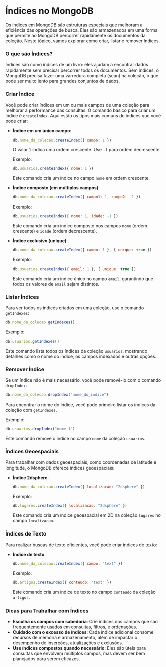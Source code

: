 # Índices no MongoDB

Os índices em MongoDB são estruturas especiais que melhoram a eficiência das operações de busca. Eles são armazenados em uma forma que permite ao MongoDB percorrer rapidamente os documentos da coleção. Neste tópico, vamos explorar como criar, listar e remover índices.

### O que são Índices?

Índices são como índices de um livro: eles ajudam a encontrar dados rapidamente sem precisar percorrer todos os documentos. Sem índices, o MongoDB precisa fazer uma varredura completa (scan) na coleção, o que pode ser muito lento para grandes conjuntos de dados.

### Criar Índice

Você pode criar índices em um ou mais campos de uma coleção para melhorar a performance das consultas. O comando básico para criar um índice é `createIndex`. Aqui estão os tipos mais comuns de índices que você pode criar:

- **Índice em um único campo**:
  ```javascript
  db.nome_da_colecao.createIndex({ campo: 1 })
  ```
  O valor `1` indica uma ordem crescente. Use `-1` para ordem decrescente.

  Exemplo:
  ```javascript
  db.usuarios.createIndex({ nome: 1 })
  ```
  Este comando cria um índice no campo `nome` em ordem crescente.

- **Índice composto (em múltiplos campos)**:
  ```javascript
  db.nome_da_colecao.createIndex({ campo1: 1, campo2: -1 })
  ```
  Exemplo:
  ```javascript
  db.usuarios.createIndex({ nome: 1, idade: -1 })
  ```
  Este comando cria um índice composto nos campos `nome` (ordem crescente) e `idade` (ordem decrescente).

- **Índice exclusivo (unique)**:
  ```javascript
  db.nome_da_colecao.createIndex({ campo: 1 }, { unique: true })
  ```
  Exemplo:
  ```javascript
  db.usuarios.createIndex({ email: 1 }, { unique: true })
  ```
  Este comando cria um índice único no campo `email`, garantindo que todos os valores de `email` sejam distintos.

### Listar Índices

Para ver todos os índices criados em uma coleção, use o comando `getIndexes`:

```javascript
db.nome_da_colecao.getIndexes()
```

Exemplo:
```javascript
db.usuarios.getIndexes()
```
Este comando lista todos os índices da coleção `usuarios`, mostrando detalhes como o nome do índice, os campos indexados e outras opções.

### Remover Índice

Se um índice não é mais necessário, você pode removê-lo com o comando `dropIndex`:

```javascript
db.nome_da_colecao.dropIndex("nome_do_indice")
```

Para encontrar o nome do índice, você pode primeiro listar os índices da coleção com `getIndexes`.

Exemplo:
```javascript
db.usuarios.dropIndex("nome_1")
```
Este comando remove o índice no campo `nome` da coleção `usuarios`.

### Índices Geoespaciais

Para trabalhar com dados geoespaciais, como coordenadas de latitude e longitude, o MongoDB oferece índices geoespaciais:

- **Índice 2dsphere**:
  ```javascript
  db.nome_da_colecao.createIndex({ localizacao: "2dsphere" })
  ```
  Exemplo:
  ```javascript
  db.lugares.createIndex({ localizacao: "2dsphere" })
  ```
  Este comando cria um índice geoespacial em 2D na coleção `lugares` no campo `localizacao`.

### Índices de Texto

Para realizar buscas de texto eficientes, você pode criar índices de texto:

- **Índice de texto**:
  ```javascript
  db.nome_da_colecao.createIndex({ campo: "text" })
  ```
  Exemplo:
  ```javascript
  db.artigos.createIndex({ conteudo: "text" })
  ```
  Este comando cria um índice de texto no campo `conteudo` da coleção `artigos`.

### Dicas para Trabalhar com Índices

- **Escolha os campos com sabedoria**: Crie índices nos campos que são frequentemente usados em consultas, filtros, e ordenações.
- **Cuidado com o excesso de índices**: Cada índice adicional consome recursos de memória e armazenamento, além de impactar o desempenho de inserções, atualizações e exclusões.
- **Use índices compostos quando necessário**: Eles são úteis para consultas que envolvem múltiplos campos, mas devem ser bem planejados para serem eficazes.

